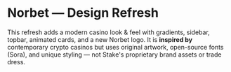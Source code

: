 # Norbet — Design Refresh

This refresh adds a modern casino look & feel with gradients, sidebar, topbar, animated cards, and a new Norbet logo. 
It is **inspired by** contemporary crypto casinos but uses original artwork, open-source fonts (Sora), and unique styling — not Stake's proprietary brand assets or trade dress.
